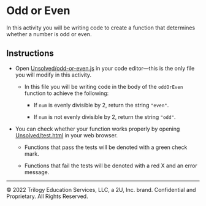 # Odd or Even

In this activity you will be writing code to create a function that determines whether a number is odd or even.

## Instructions

- Open [Unsolved/odd-or-even.js](Unsolved/odd-or-even.js) in your code editor&mdash;this is the only file you will modify in this activity.

  - In this file you will be writing code in the body of the `oddOrEven` function to achieve the following:

    - If `num` is evenly divisible by 2, return the string `"even"`.

    - If `num` is not evenly divisible by 2, return the string `"odd"`.

- You can check whether your function works properly by opening [Unsolved/test.html](Unsolved/test.html) in your web browser.

  - Functions that pass the tests will be denoted with a green check mark.

  - Functions that fail the tests will be denoted with a red X and an error message.

---

© 2022 Trilogy Education Services, LLC, a 2U, Inc. brand. Confidential and Proprietary. All Rights Reserved.
